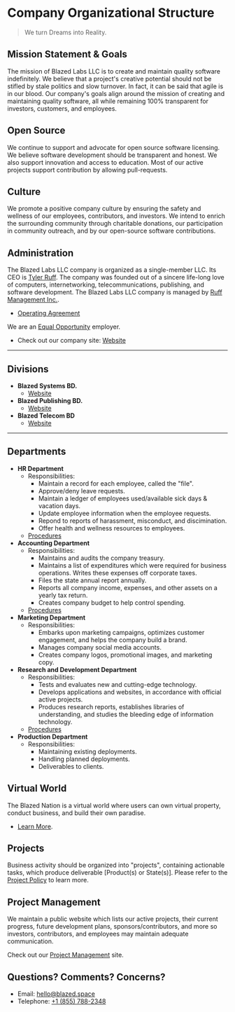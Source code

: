 # Company Organizational Structure

> We turn Dreams into Reality.

## Mission Statement & Goals
The mission of Blazed Labs LLC is to create and maintain quality software indefinitely. We believe that a project's creative potential
should not be stifled by stale politics and slow turnover. In fact, it can be said that agile is in our blood. Our company's goals 
align around the mission of creating and maintaining quality software, all while remaining 100% transparent for investors, customers, and employees.

## Open Source
We continue to support and advocate for open source software licensing. We believe software development should be transparent and honest. We also support innovation and access to education. Most of our active projects support contribution by allowing pull-requests. 

## Culture
We promote a positive company culture by ensuring the safety and wellness of our employees, contributors, and investors. We intend to enrich the surrounding community through charitable donations, our participation in community outreach, and by our open-source software contributions.      

## Administration
The Blazed Labs LLC company is organized as a single-member LLC. Its CEO is [Tyler Ruff](https://tyler-ruff.com/).
The company was founded out of a sincere life-long love of computers, internetworking, telecommunications, publishing,
and software development. The Blazed Labs LLC company is managed by [Ruff Management Inc.](https://ruff-manage.com/).

- [Operating Agreement](https://github.com/blazed-labs/blazed-labs/blob/main/policy/operating.md)

We are an [Equal Opportunity](https://www.blazedlabs.com/eeo/) employer.

* Check out our company site: [Website](https://blazed.company/)

---

## Divisions
- **Blazed Systems BD.**
  - [Website](https://blazed.systems/)
- **Blazed Publishing BD.**
  - [Website](https://blazed.xyz/)
- **Blazed Telecom BD**
  - [Website](https://blazed.tel/)

---

## Departments
- **HR Department**
  - Responsibilities:
    - Maintain a record for each employee, called the "file".
    - Approve/deny leave requests.
    - Maintain a ledger of employees used/available sick days & vacation days.
    - Update employee information when the employee requests.
    - Repond to reports of harassment, misconduct, and discimination.
    - Offer health and wellness resources to employees.
  - [Procedures](https://github.com/blazed-labs/blazed-labs/blob/main/procedures/human-resources.md)
- **Accounting Department**
  - Responsibilities:
    - Maintains and audits the company treasury.
    - Maintains a list of expenditures which were required for business operations. Writes these expenses off corporate taxes.
    - Files the state annual report annually.
    - Reports all company income, expenses, and other assets on a yearly tax return.
    - Creates company budget to help control spending.
  - [Procedures](https://github.com/blazed-labs/blazed-labs/blob/main/procedures/accounting.md)
- **Marketing Department**
  - Responsibilities:
    - Embarks upon marketing campaigns, optimizes customer engagement, and helps the company build a brand.
    - Manages company social media accounts.
    - Creates company logos, promotional images, and marketing copy.
- **Research and Development Department**
  - Responsibilities:
    - Tests and evaluates new and cutting-edge technology.
    - Develops applications and websites, in accordance with official active projects.
    - Produces research reports, establishes libraries of understanding, and studies the bleeding edge of information technology.
  - [Procedures](https://github.com/blazed-labs/blazed-labs/blob/main/procedures/research-development.md)
- **Production Department**
  - Responsibilities:
    - Maintaining existing deployments.
    - Handling planned deployments.
    - Deliverables to clients.

## Virtual World
The Blazed Nation is a virtual world where users can own virtual property, conduct business, and build their own paradise.
- [Learn More](https://github.com/blazed-labs/blazed-labs/blob/main/policy/blazed-nation.md).

## Projects
Business activity should be organized into "projects", containing actionable tasks, which produce deliverable [Product(s) or State(s)].
Please refer to the [Project Policy](https://github.com/blazed-labs/blazed-labs/blob/main/policy/projects.md) to learn more.

## Project Management
We maintain a public website which lists our active projects, their current progress, future development plans, sponsors/contributors, and more so investors, contributors, and employees may maintain adequate communication. 

Check out our [Project Management](https://blazed.quest/) site.

## Questions? Comments? Concerns?
* Email: [hello@blazed.space](mailto:hello@blazed.space)
* Telephone: [+1 (855) 788-2348](tel:+18557882348)